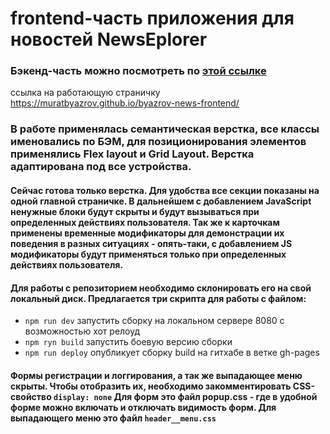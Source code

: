 # frontend-часть приложения для новостей NewsEplorer
### Бэкенд-часть можно посмотреть по [этой ссылке](https://github.com/muratbyazrov/byazrov-news-api)
ссылка на работающую страничку https://muratbyazrov.github.io/byazrov-news-frontend/
### В работе применялась семантическая верстка, все классы именовались по БЭМ, для позиционирования элементов применялись Flex layout и Grid Layout. Верстка адаптирована под все устройства.

#### Сейчас готова только верстка. Для удобства все секции показаны на одной главной страничке. В дальнейшем с добавлением JavaScript ненужные блоки будут скрыты и будут вызываться при определенных действиях пользователя. Так же к карточкам применены временные модификаторы для демонстрации их поведения в  разных ситуациях - опять-таки, с добавлением JS модификаторы будут применяться только при определенных действиях пользователя. 

#### Для работы с репозиторием необходимо склонировать его на свой локальный диск. Предлагается три скрипта для работы с файлом:
- `npm run dev` запустить сборку на локальном сервере 8080 с возможностью хот релоуд
- `npm ryn build` запустить боевую версию сборки
- `npm run deploy` опубликует сборку build на гитхабе в ветке gh-pages

#### Формы регистрации и логгирования, а так же выпадающее меню скрыты. Чтобы отобразить их, необходимо закомментировать CSS-свойство `display: none` Для форм это файл popup.css - где в удобной форме можно включать и отключать видимость форм. Для выпадающего меню это файл `header__menu.css`


